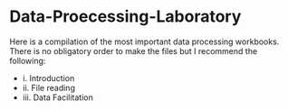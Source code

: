 # Data-Proecessing-Laboratory

Here is a compilation of the most important data processing workbooks. There is no obligatory order to make the files but I recommend the following:

- i. Introduction
- ii. File reading
- iii. Data Facilitation
